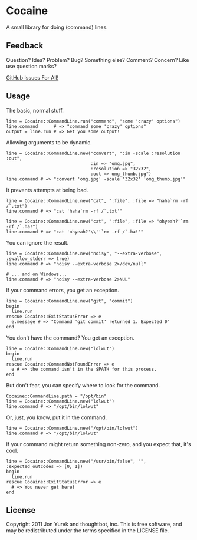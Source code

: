 # Cocaine

A small library for doing (command) lines.

## Feedback

Question? Idea? Problem? Bug? Something else? Comment? Concern? Like use question marks?

[GitHub Issues For All!](https://github.com/thoughtbot/cocaine/issues)

## Usage

The basic, normal stuff.

    line = Cocaine::CommandLine.run("command", "some 'crazy' options")
    line.command      # => "command some 'crazy' options"
    output = line.run # => Get you some output!

Allowing arguments to be dynamic.

    line = Cocaine::CommandLine.new("convert", ":in -scale :resolution :out",
                                    :in => "omg.jpg",
                                    :resolution => "32x32",
                                    :out => omg_thumb.jpg")
    line.command # => "convert 'omg.jpg' -scale '32x32' 'omg_thumb.jpg'"

It prevents attempts at being bad.

    line = Cocaine::CommandLine.new("cat", ":file", :file => "haha`rm -rf /`.txt")
    line.command # => "cat 'haha`rm -rf /`.txt'"

    line = Cocaine::CommandLine.new("cat", ":file", :file => "ohyeah?'`rm -rf /`.ha!")
    line.command # => "cat 'ohyeah?'\\''`rm -rf /`.ha!'"

You can ignore the result.

    line = Cocaine::CommandLine.new("noisy", "--extra-verbose", :swallow_stderr => true)
    line.command # => "noisy --extra-verbose 2>/dev/null"

    # ... and on Windows...
    line.command # => "noisy --extra-verbose 2>NUL"

If your command errors, you get an exception.

    line = Cocaine::CommandLine.new("git", "commit")
    begin
      line.run
    rescue Cocaine::ExitStatusError => e
      e.message # => "Command 'git commit' returned 1. Expected 0"
    end

You don't have the command? You get an exception.

    line = Cocaine::CommandLine.new("lolwut")
    begin
      line.run
    rescue Cocaine::CommandNotFoundError => e
      e # => the command isn't in the $PATH for this process.
    end

But don't fear, you can specify where to look for the command.

    Cocaine::CommandLine.path = "/opt/bin"
    line = Cocaine::CommandLine.new("lolwut")
    line.command # => "/opt/bin/lolwut"

Or, just, you know, put it in the command.

    line = Cocaine::CommandLine.new("/opt/bin/lolwut")
    line.command # => "/opt/bin/lolwut"

If your command might return something non-zero, and you expect that, it's cool.

    line = Cocaine::CommandLine.new("/usr/bin/false", "", :expected_outcodes => [0, 1])
    begin
      line.run
    rescue Cocaine::ExitStatusError => e
      # => You never get here!
    end

## License

Copyright 2011 Jon Yurek and thoughtbot, inc. This is free software, and may be redistributed under the terms specified in the LICENSE file.

